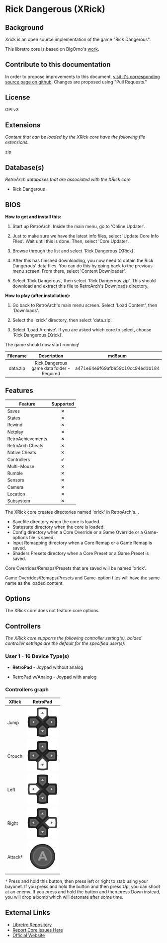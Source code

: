 # Rick Dangerous (XRick)

## Background

Xrick is an open source implementation of the game "Rick Dangerous".

This libretro core is based on BigOrno's [work](http://www.bigorno.net/xrick/).

## Contribute to this documentation

In order to propose improvements to this document, [visit it's corresponding source page on github](https://github.com/libretro/docs/tree/master/docs/library/xrick.md). Changes are proposed using "Pull Requests."

## License

GPLv3

## Extensions

*Content that can be loaded by the XRick core have the following file extensions.*

zip

## Database(s)

*RetroArch databases that are associated with the XRick core*

* Rick Dangerous

## BIOS

**How to get and install this:**

1. Start up RetroArch. Inside the main menu, go to 'Online Updater'.

2. Just to make sure we have the latest info files, select 'Update Core Info FIles'. Wait until this is done. Then, select 'Core Updater'.

3. Browse through the list and select 'Rick Dangerous (XRick)'.

4. After this has finished downloading, you now need to obtain the Rick Dangerous' data files. You can do this by going back to the previous menu screen. From there, select 'Content Downloader'.

5. Select 'Rick Dangerous', then select 'Rick Dangerous.zip'. This should download and extract this file to RetroArch's Downloads directory.

**How to play (after installation):**

1. Go back to RetroArch's main menu screen. Select 'Load Content', then 'Downloads'.

2. Select the 'xrick' directory, then select 'data.zip'.

3.  Select 'Load Archive'. If you are asked which core to select, choose 'Rick Dangerous (Xrick)'.

The game should now start running!

|   Filename    |    Description         |              md5sum              |
|:-------------:|:----------------------:|:--------------------------------:|
| data.zip      | Rick Dangerous game data folder - Required | a471e64e9f69afbe59c10cc94ed1b184 |

## Features

| Feature           | Supported |
|-------------------|:---------:|
| Saves             | ✕         |
| States            | ✕         |
| Rewind            | ✕         |
| Netplay           | ✕         |
| RetroAchievements | ✕         |
| RetroArch Cheats  | ✕         |
| Native Cheats     | ✕         |
| Controllers       | ✔         |
| Multi-Mouse       | ✕         |
| Rumble            | ✕         |
| Sensors           | ✕         |
| Camera            | ✕         |
| Location          | ✕         |
| Subsystem         | ✕         |

The XRick core creates directories named 'xrick' in RetroArch's...

* Savefile directory when the core is loaded.
* Statestate directory when the core is loaded.
* Config directory when a Core Override or a Game Override or a Game-options file is saved.
* Input Remapping directory when a Core Remap or a Game Remap is saved.
* Shaders Presets directory when a Core Preset or a Game Preset is saved.

Core Overrides/Remaps/Presets that are saved will be named 'xrick'.

Game Overrides/Remaps/Presets and Game-option files will have the same name as the loaded content.

## Options

The XRick core does not feature core options.

## Controllers

*The XRick core supports the following controller setting(s), bolded controller settings are the default for the specified user(s):*

### User 1 - 16 Device Type(s)

* **RetroPad** - Joypad without analog 

* RetroPad w/Analog - Joypad with analog

### Controllers graph

| XRick     | RetroPad                                                       |
|-----------|----------------------------------------------------------------|
| Jump      | ![RetroPad_Dpad](images/RetroPad/Retro_Dpad_Up.png)            |
| Crouch    | ![RetroPad_Dpad](images/RetroPad/Retro_Dpad_Down.png)          |
| Left      | ![RetroPad_Dpad](images/RetroPad/Retro_Dpad_Left.png)          |
| Right     | ![RetroPad_Dpad](images/RetroPad/Retro_Dpad_Right.png)         |
| Attack†  | ![RetroPad_A](images/RetroPad/Retro_A_Round.png)                |

† Press and hold this button, then press left or right to stab using your bayonet. If you press and hold the button and then press Up, you can shoot at an enemy. If you press and hold the button and then press Down instead, you will drop a bomb which will detonate after some time.

## External Links

* [Libretro Repository](https://github.com/libretro/xrick-libretro)
* [Report Core Issues Here](https://github.com/libretro/libretro-meta)
* [Official Website](http://www.bigorno.net/xrick/)
